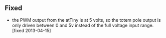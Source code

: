 Fixed
-----

* the PWM output from the atTiny is at 5 volts, so the totem pole
  output is only driven between 0 and 5v instead of the full voltage
  input range.  [fixed 2013-04-15]
